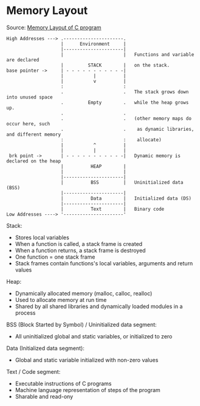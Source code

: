# Memory Layout

Source: [Memory Layout of C program](https://aticleworld.com/memory-layout-of-c-program/)

```
High Addresses ---> .----------------------.
                    |      Environment     |
                    |----------------------|
                    |                      |   Functions and variable are declared
                    |         STACK        |   on the stack.
base pointer ->     | - - - - - - - - - - -|
                    |           |          |
                    |           v          |
                    :                      :
                    .                      .   The stack grows down into unused space
                    .         Empty        .   while the heap grows up. 
                    .                      .
                    .                      .   (other memory maps do occur here, such 
                    .                      .    as dynamic libraries, and different memory
                    :                      :    allocate)
                    |           ^          |
                    |           |          |
 brk point ->       | - - - - - - - - - - -|   Dynamic memory is declared on the heap
                    |          HEAP        |
                    |                      |
                    |----------------------|
                    |          BSS         |   Uninitialized data (BSS)
                    |----------------------|   
                    |          Data        |   Initialized data (DS)
                    |----------------------|
                    |          Text        |   Binary code
Low Addresses ----> '----------------------'
```

Stack:

- Stores local variables
- When a function is called, a stack frame is created
- When a function returns, a stack frame is destroyed
- One function = one stack frame
- Stack frames contain functions's local variables, arguments and return values

Heap:

- Dynamically allocated memory (malloc, calloc, realloc)
- Used to allocate memory at run time
- Shared by all shared libraries and dynamically loaded modules in a process

BSS (Block Started by Symbol) / Uninitialized data segment:

- All uninitialized global and static variables, or initialized to zero

Data (Initialized data segment):

- Global and static variable initialized with non-zero values 

Text / Code segment:

- Executable instructions of C programs
- Machine language representation of steps of the program
- Sharable and read-ony
